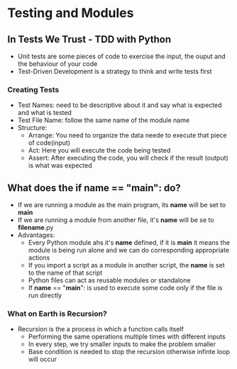 # Testing and Modules
## In Tests We Trust - TDD with Python
* Unit tests are some pieces of code to exercise the input, the ouput and the behaviour of your code
* Test-Driven Development is a strategy to think and write tests first

### Creating Tests
* Test Names: need to be descriptive about it and say what is expected and what is tested
* Test File Name: follow the same name of the module name
* Structure:
  *  Arrange: You need to organize the data neede to execute that piece of code(input)
  *  Act: Here you will execute the code being tested
  *  Assert: After executing the code, you will check if the result (output) is what was expected

## What does the if __name__ == "__main__": do?
* If we are running a module as the main program, its __name__ will be set to __main__
* If we are running a module from another file, it's __name__ will be se to __filename__.py
* Advantages:
  * Every Python module ahs it's __name__ defined, if it is __main__ it means the module is being run alone and we can do corresponding appropriate actions
  * If you import a script as a module in another script, the __name__ is set to the name of that script
  * Python files can act as reusable modules or standalone
  * If __name__ == "__main__": is used to execute some code only if the file is run directly

### What on Earth is Recursion?
* Recursion is the a process in which a function calls itself 
    * Performing the same operations multiple times with different inputs
    * In every step, we try smaller inputs to make the problem smaller
    * Base condition is needed to stop the recursion otherwise infinte loop will occur
